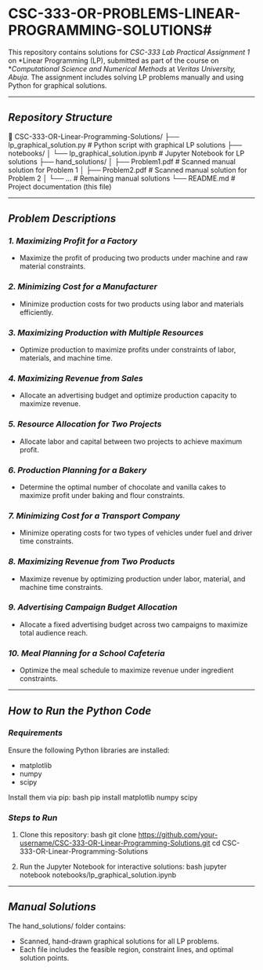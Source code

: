 # CSC-333-OR-PROBLEMS-LINEAR-PROGRAMMING-SOLUTIONS# 

This repository contains solutions for *CSC-333 Lab Practical Assignment 1* on *Linear Programming (LP), submitted as part of the course on **Computational Science and Numerical Methods* at *Veritas University, Abuja*. The assignment includes solving LP problems manually and using Python for graphical solutions.

---

## *Repository Structure*


📂 CSC-333-OR-Linear-Programming-Solutions/
├── lp_graphical_solution.py   # Python script with graphical LP solutions
├── notebooks/
│   └── lp_graphical_solution.ipynb  # Jupyter Notebook for LP solutions
├── hand_solutions/
│   ├── Problem1.pdf  # Scanned manual solution for Problem 1
│   ├── Problem2.pdf  # Scanned manual solution for Problem 2
│   └── ...           # Remaining manual solutions
└── README.md         # Project documentation (this file)


---

## *Problem Descriptions*

### *1. Maximizing Profit for a Factory*
- Maximize the profit of producing two products under machine and raw material constraints.

### *2. Minimizing Cost for a Manufacturer*
- Minimize production costs for two products using labor and materials efficiently.

### *3. Maximizing Production with Multiple Resources*
- Optimize production to maximize profits under constraints of labor, materials, and machine time.

### *4. Maximizing Revenue from Sales*
- Allocate an advertising budget and optimize production capacity to maximize revenue.

### *5. Resource Allocation for Two Projects*
- Allocate labor and capital between two projects to achieve maximum profit.

### *6. Production Planning for a Bakery*
- Determine the optimal number of chocolate and vanilla cakes to maximize profit under baking and flour constraints.

### *7. Minimizing Cost for a Transport Company*
- Minimize operating costs for two types of vehicles under fuel and driver time constraints.

### *8. Maximizing Revenue from Two Products*
- Maximize revenue by optimizing production under labor, material, and machine time constraints.

### *9. Advertising Campaign Budget Allocation*
- Allocate a fixed advertising budget across two campaigns to maximize total audience reach.

### *10. Meal Planning for a School Cafeteria*
- Optimize the meal schedule to maximize revenue under ingredient constraints.

---

## *How to Run the Python Code*

### *Requirements*
Ensure the following Python libraries are installed:
- matplotlib
- numpy
- scipy

Install them via pip:
bash
pip install matplotlib numpy scipy


### *Steps to Run*
1. Clone this repository:
   bash
   git clone https://github.com/your-username/CSC-333-OR-Linear-Programming-Solutions.git
   cd CSC-333-OR-Linear-Programming-Solutions
   

2. Run the Jupyter Notebook for interactive solutions:
   bash
   jupyter notebook notebooks/lp_graphical_solution.ipynb
   

---

## *Manual Solutions*

The hand_solutions/ folder contains:
- Scanned, hand-drawn graphical solutions for all LP problems.
- Each file includes the feasible region, constraint lines, and optimal solution points.
